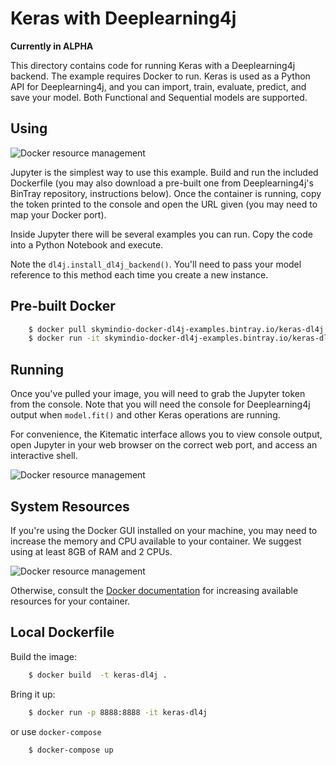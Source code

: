 # Keras with Deeplearning4j

**Currently in ALPHA**

This directory contains code for running Keras with a Deeplearning4j backend. The example requires
Docker to run. Keras is used as a Python API for Deeplearning4j, and you can import, train, evaluate, predict,
and save your model. Both Functional and Sequential models are supported.

## Using

![Docker resource management](https://raw.githubusercontent.com/crockpotveggies/dl4j-examples/keras-examples/dl4j-keras-examples/src/main/resources/jupyter-home.jpg)

Jupyter is the simplest way to use this example. Build and run the included Dockerfile (you may also download
a pre-built one from Deeplearning4j's BinTray repository, instructions below). Once the container is running, copy
the token printed to the console and open the URL given (you may need to map your Docker port).

Inside Jupyter there will be several examples you can run. Copy the code into a Python Notebook and execute.

Note the `dl4j.install_dl4j_backend()`. You'll need to pass your model reference to this method each time you
  create a new instance.

## Pre-built Docker

```sh
    $ docker pull skymindio-docker-dl4j-examples.bintray.io/keras-dl4j:latest
    $ docker run -it skymindio-docker-dl4j-examples.bintray.io/keras-dl4j:latest
```

## Running

Once you've pulled your image, you will need to grab the Jupyter token from the console. Note that you will
 need the console for Deeplearning4j output when `model.fit()` and other Keras operations are running.

For convenience, the Kitematic interface allows you to view console output, open Jupyter in your web browser on the
 correct web port, and access an interactive shell.

![Docker resource management](https://raw.githubusercontent.com/crockpotveggies/dl4j-examples/keras-examples/dl4j-keras-examples/src/main/resources/kitematic-provisioning.jpg)

## System Resources

If you're using the Docker GUI installed on your machine, you may need to increase the memory and CPU available to
your container. We suggest using at least 8GB of RAM and 2 CPUs.

![Docker resource management](https://raw.githubusercontent.com/crockpotveggies/dl4j-examples/keras-examples/dl4j-keras-examples/src/main/resources/docker-provisioning.jpg)

Otherwise, consult the [Docker documentation](https://docs.docker.com) for increasing available resources for your container.

## Local Dockerfile

Build the image:
```sh
    $ docker build  -t keras-dl4j .
```

Bring it up:
```sh
    $ docker run -p 8888:8888 -it keras-dl4j
```

or use `docker-compose`
```sh
    $ docker-compose up
```
